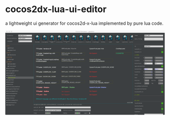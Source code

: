 # cocos2dx-lua-ui-editor
a lightweight ui generator for cocos2d-x-lua implemented by pure lua code.

![alt tag](snapshots/ss1.png)
